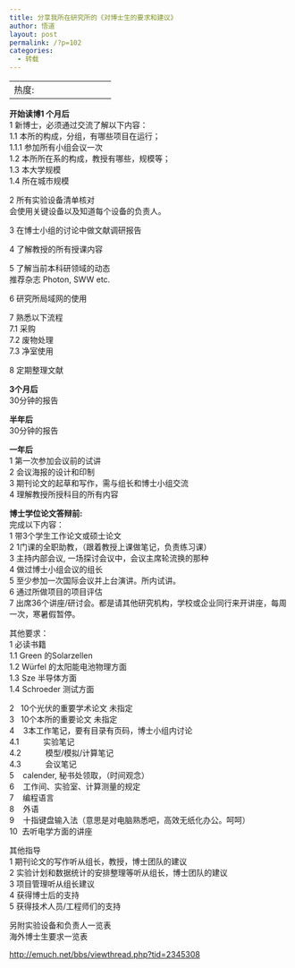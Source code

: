 ```yaml
---
title: 分享我所在研究所的《对博士生的要求和建议》
author: 悟道
layout: post
permalink: /?p=102
categories:
  - 转载
---
```

<table>
  <tr cellpadding=0><td>
    热度:
  </td><td cellpadding=0><img src='http://210.75.224.29/wordpress/wp-content/plugins/statpresscn/images/sun.gif' width=10 height=10 border=0 /></td><td cellpadding=0><img src='http://210.75.224.29/wordpress/wp-content/plugins/statpresscn/images/sun_dark.gif' width=10 height=10 border=0 /></td><td cellpadding=0><img src='http://210.75.224.29/wordpress/wp-content/plugins/statpresscn/images/sun_dark.gif' width=10 height=10 border=0 /></td><td cellpadding=0><img src='http://210.75.224.29/wordpress/wp-content/plugins/statpresscn/images/sun_dark.gif' width=10 height=10 border=0 /></td><td cellpadding=0><img src='http://210.75.224.29/wordpress/wp-content/plugins/statpresscn/images/sun_dark.gif' width=10 height=10 border=0 /></td></tr>
</table>

**开始读博1 个月后**  
1 新博士，必须通过交流了解以下内容：  
1.1 本所的构成，分组，有哪些项目在运行；  
1.1.1 参加所有小组会议一次  
1.2 本所所在系的构成，教授有哪些，规模等；  
1.3 本大学规模  
1.4 所在城市规模

2 所有实验设备清单核对  
会使用关键设备以及知道每个设备的负责人。

3 在博士小组的讨论中做文献调研报告

4 了解教授的所有授课内容

5 了解当前本科研领域的动态  
推荐杂志 Photon, SWW etc.

6 研究所局域网的使用

7 熟悉以下流程  
7.1 采购  
7.2 废物处理  
7.3 净室使用

8 定期整理文献

**3个月后**  
30分钟的报告

**半年后**  
30分钟的报告

**一年后**  
1 第一次参加会议前的试讲  
2 会议海报的设计和印制  
3 期刊论文的起草和写作，需与组长和博士小组交流  
4 理解教授所授科目的所有内容

**博士学位论文答辩前:**  
完成以下内容：  
1 带3个学生工作论文或硕士论文  
2 1门课的全职助教，（跟着教授上课做笔记，负责练习课）  
3 主持内部会议, 一场探讨会议中，会议主席轮流换的那种  
4 做过博士小组会议的组长  
5 至少参加一次国际会议并上台演讲。所内试讲。  
6 通过所做项目的项目评估  
7 出席36个讲座/研讨会。都是请其他研究机构，学校或企业同行来开讲座，每周一次，寒暑假暂停。

其他要求：  
1 必读书籍  
1.1 Green 的Solarzellen  
1.2 Würfel 的太阳能电池物理方面  
1.3 Sze 半导体方面  
1.4 Schroeder 测试方面

2   10个光伏的重要学术论文 未指定  
3   10个本所的重要论文 未指定  
4    3本工作笔记，要有目录有页码，博士小组内讨论  
4.1           实验笔记  
4.2           模型/模拟/计算笔记  
4.3           会议笔记  
5    calender, 秘书处领取，（时间观念）  
6    工作间、实验室、计算测量的规定  
7    编程语言  
8    外语  
9    十指键盘输入法（意思是对电脑熟悉吧，高效无纸化办公。呵呵）  
10  去听电学方面的讲座

其他指导  
1 期刊论文的写作听从组长，教授，博士团队的建议  
2 实验计划和数据统计的安排整理等听从组长，博士团队的建议  
3 项目管理听从组长建议  
4 获得博士后的支持  
5 获得技术人员/工程师们的支持

另附实验设备和负责人一览表  
海外博士生要求一览表

http://emuch.net/bbs/viewthread.php?tid=2345308